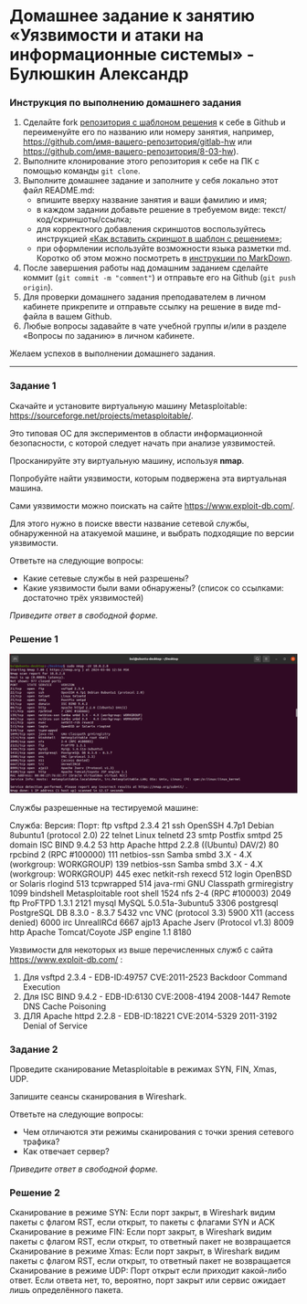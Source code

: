 # Домашнее задание к занятию «Уязвимости и атаки на информационные системы» - Булюшкин Александр

### Инструкция по выполнению домашнего задания

1. Сделайте fork [репозитория c шаблоном решения](https://github.com/netology-code/sys-pattern-homework) к себе в Github и переименуйте его по названию или номеру занятия, например, https://github.com/имя-вашего-репозитория/gitlab-hw или https://github.com/имя-вашего-репозитория/8-03-hw).
2. Выполните клонирование этого репозитория к себе на ПК с помощью команды `git clone`.
3. Выполните домашнее задание и заполните у себя локально этот файл README.md:
   - впишите вверху название занятия и ваши фамилию и имя;
   - в каждом задании добавьте решение в требуемом виде: текст/код/скриншоты/ссылка;
   - для корректного добавления скриншотов воспользуйтесь инструкцией [«Как вставить скриншот в шаблон с решением»](https://github.com/netology-code/sys-pattern-homework/blob/main/screen-instruction.md);
   - при оформлении используйте возможности языка разметки md. Коротко об этом можно посмотреть в [инструкции по MarkDown](https://github.com/netology-code/sys-pattern-homework/blob/main/md-instruction.md).
4. После завершения работы над домашним заданием сделайте коммит (`git commit -m "comment"`) и отправьте его на Github (`git push origin`).
5. Для проверки домашнего задания преподавателем в личном кабинете прикрепите и отправьте ссылку на решение в виде md-файла в вашем Github.
6. Любые вопросы задавайте в чате учебной группы и/или в разделе «Вопросы по заданию» в личном кабинете.

Желаем успехов в выполнении домашнего задания.

------

### Задание 1

Скачайте и установите виртуальную машину Metasploitable: https://sourceforge.net/projects/metasploitable/.

Это типовая ОС для экспериментов в области информационной безопасности, с которой следует начать при анализе уязвимостей.

Просканируйте эту виртуальную машину, используя **nmap**.

Попробуйте найти уязвимости, которым подвержена эта виртуальная машина.

Сами уязвимости можно поискать на сайте https://www.exploit-db.com/.

Для этого нужно в поиске ввести название сетевой службы, обнаруженной на атакуемой машине, и выбрать подходящие по версии уязвимости.

Ответьте на следующие вопросы:

- Какие сетевые службы в ней разрешены?
- Какие уязвимости были вами обнаружены? (список со ссылками: достаточно трёх уязвимостей)
  
*Приведите ответ в свободной форме.*  

### Решение 1

![Task_01.png](https://github.com/bulrza/13-01/blob/main/img/Task_01a.png)

 Службы разрешенные на тестируемой машине:
 
 Служба:     Версия:                                            Порт:
 ftp         vsftpd 2.3.4                                       21
 ssh         OpenSSH 4.7p1 Debian 8ubuntu1 (protocol 2.0)       22
 telnet      Linux telnetd                                      23
 smtp        Postfix smtpd                                      25
 domain      ISC BIND 9.4.2                                     53
 http        Apache httpd 2.2.8 ((Ubuntu) DAV/2)                80
 rpcbind     2 (RPC #100000)                                    111
 netbios-ssn Samba smbd 3.X - 4.X (workgroup: WORKGROUP)        139
 netbios-ssn Samba smbd 3.X - 4.X (workgroup: WORKGROUP)        445
 exec        netkit-rsh rexecd                                  512
 login       OpenBSD or Solaris rlogind                         513
 tcpwrapped                                                     514
 java-rmi    GNU Classpath grmiregistry                         1099
 bindshell   Metasploitable root shell                          1524
 nfs         2-4 (RPC #100003)                                  2049
 ftp         ProFTPD 1.3.1                                      2121
 mysql       MySQL 5.0.51a-3ubuntu5                             3306
 postgresql  PostgreSQL DB 8.3.0 - 8.3.7                        5432
 vnc         VNC (protocol 3.3)                                 5900
 X11         (access denied)                                    6000
 irc         UnrealIRCd                                         6667
 ajp13       Apache Jserv (Protocol v1.3)                       8009
 http        Apache Tomcat/Coyote JSP engine 1.1                8180

 Уязвимости для некоторых из выше перечисленных служб с сайта https://www.exploit-db.com/ :
1.  Для vsftpd 2.3.4 - EDB-ID:49757 CVE:2011-2523  Backdoor Command Execution
2.  Для ISC BIND 9.4.2 - EDB-ID:6130 CVE:2008-4194 2008-1447 Remote DNS Cache Poisoning
3.  ДЛЯ Apache httpd 2.2.8 - EDB-ID:18221 CVE:2014-5329 2011-3192 Denial of Service

### Задание 2

Проведите сканирование Metasploitable в режимах SYN, FIN, Xmas, UDP.

Запишите сеансы сканирования в Wireshark.

Ответьте на следующие вопросы:

- Чем отличаются эти режимы сканирования с точки зрения сетевого трафика?
- Как отвечает сервер?

*Приведите ответ в свободной форме.*

### Решение 2

 Сканирование в режиме SYN:
Если порт закрыт, в  Wireshark видим пакеты с флагом RST, если открыт, то пакеты с флагами SYN и ACK
 Сканирование в режиме FIN:
Если порт закрыт, в Wireshark видим пакеты с флагом RST, если открыт, то ответный пакет не возвращается
 Сканирование в режиме Xmas:
Если порт закрыт, в Wireshark видим пакеты с флагом RST, если открыт, то ответный пакет не возвращается
 Сканирование в режиме UDP:
Порт открыт если приходит какой-либо ответ. Если ответа нет, то, вероятно, порт закрыт или сервис ожидает лишь определённого пакета.


